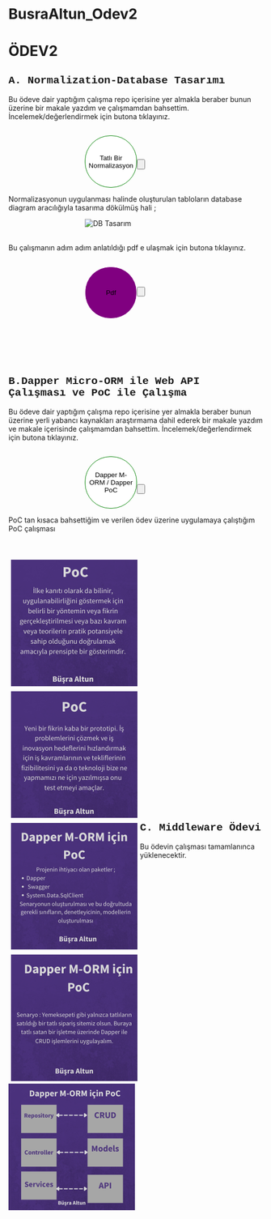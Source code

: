 # BusraAltun_Odev2


<h1>ÖDEV2</h1>
<h2 style = "font-family:courier,arial,helvetica;">A. Normalization-Database Tasarımı</h2>
<div>
<p> Bu ödeve dair yaptığım çalışma repo içerisine yer almakla beraber bunun üzerine bir makale yazdım ve çalışmamdan bahsettim. İncelemek/değerlendirmek için butona tıklayınız.</p>
<a target="blank" href="https://busraltunb.medium.com/tatl%C4%B1-bir-normalization-uygulamas%C4%B1-864a7cc7f2b9" >

<button  style="
background-color:white;border:1px solid green;
margin-top : 3%; margin-left : 30%;
width:103px;
height:103px;
border-radius: 50px;
-moz-border-radius: 50px;
-webkit-border-radius: 50px;">Tatlı Bir Normalizasyon <button>
 </a>
 </div>
 <p> Normalizasyonun uygulanması halinde oluşturulan tabloların database diagram aracılığıyla tasarıma dökülmüş hali ;
 </p>
<img style ="width:300px; height:300px; margin-left:30%" src="https://miro.medium.com/max/596/1*XrTpUxQznnXy2j_DLPtQTA.png" alt="DB Tasarım"/> <br><br>

<div>
<p>Bu çalışmanın adım adım anlatıldığı pdf e ulaşmak için butona tıklayınız.</p>
<a target="blank" href="https://drive.google.com/file/d/1aNRkWEoB--lzyjdpgsR5jRlCIllhOErS/view" >

<button  style="
background-color:purple;border:1px solid white;
margin-top : 3%; margin-left : 30%;
width:103px;
height:103px;
border-radius: 50px;
-moz-border-radius: 50px;
-webkit-border-radius: 50px;">Pdf<button>
 </a>
 </div>
<br>
<br>
<br>
<br>

<h2 style = "font-family:courier,arial,helvetica;">B.Dapper Micro-ORM ile Web API Çalışması ve PoC ile Çalışma</h2>
<div>
<p> Bu ödeve dair yaptığım çalışma repo içerisine yer almakla beraber bunun üzerine yerli yabancı kaynakları araştırmama dahil ederek bir makale yazdım ve makale içerisinde çalışmamdan bahsettim. İncelemek/değerlendirmek için butona tıklayınız.</p>
<a target="blank" href="https://busraltunb.medium.com/micro-mu-orm-dapper-98c1b0516f04" >

<button  style="
background-color:white;border:1px solid green;
margin-top : 3%; margin-left : 30%;
width:103px;
height:103px;
border-radius: 50px;
-moz-border-radius: 50px;
-webkit-border-radius: 50px;">Dapper M-ORM / Dapper PoC <button>
 </a>
 </div>
<p> PoC tan kısaca bahsettiğim ve verilen ödev üzerine uygulamaya çalıştığım PoC çalışması </p> <br><br>
<div class="row row-cols-1 row-cols-md-3 g-4">
  <div class="col">
    <div class="card">
      <img style = "float:left; margin : 5px;" src="images/1.png" class="card-img-top" alt="...">
      <div class="card-body">
      </div>
    </div>
  </div>
  <div class="col">
    <div class="card">
      <img style = "float:left; margin : 5px;" src="images/2.png" class="card-img-top" alt="...">
      <div class="card-body">
      </div>
    </div>
  </div>
  <div class="col">
    <div class="card">
      <img style = "float:left; margin : 5px;" src="images/3.png" class="card-img-top" alt="...">
      <div class="card-body">
      </div>
    </div>
  </div>
  <div class="col">
    <div class="card">
      <img style = "float:left; margin : 5px;" src="images/4.png" class="card-img-top" alt="...">
      <div class="card-body">
      </div>
    </div>
  </div>
  <div class="col">
    <div class="card">
      <img style = "float:left; " src="images/5.png" class="card-img-top" alt="...">
      <div class="card-body">
      </div>
    </div>
  </div>
</div>
<br><br><br><br><br><br><br><br><br><br><br><br><br><br><br><br><br><br><br><br><br><br><br><br><br><br><br><br><br>
<h2 style = "font-family:courier,arial,helvetica;">C. Middleware Ödevi </h2>
<p> Bu ödevin çalışması tamamlanınca yüklenecektir.
</p
